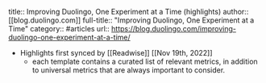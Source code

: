 title:: Improving Duolingo, One Experiment at a Time (highlights)
author:: [[blog.duolingo.com]]
full-title:: "Improving Duolingo, One Experiment at a Time"
category:: #articles
url:: https://blog.duolingo.com/improving-duolingo-one-experiment-at-a-time/

- Highlights first synced by [[Readwise]] [[Nov 19th, 2022]]
	- each template contains a curated list of relevant metrics, in addition to universal metrics that are always important to consider.